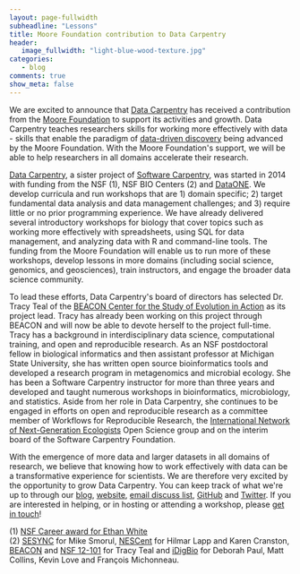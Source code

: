 ```yaml
---
layout: page-fullwidth
subheadline: "Lessons"
title: Moore Foundation contribution to Data Carpentry
header:
   image_fullwidth: "light-blue-wood-texture.jpg"
categories:
   - blog
comments: true
show_meta: false
---
```


We are excited to announce that [Data Carpentry](http://www.datacarpentry.org/) has received a contribution from the [Moore
 Foundation](http://www.moore.org/) to support its activities and growth. Data Carpentry teaches researchers skills for working more
 effectively with data - skills that enable the paradigm of [data-driven
 discovery](http://www.moore.org/programs/science/data-driven-discovery) being advanced by the Moore Foundation.  With the Moore
 Foundation's support, we will be able to help researchers in all domains accelerate their research.

[Data Carpentry](http://www.datacarpentry.org/), a sister project of [Software Carpentry](http://software-carpentry.org), was started
in 2014 with funding from the NSF (1), NSF BIO Centers (2) and [DataONE](http://dataone.org).  We develop curricula and run
workshops that are 1) domain specific; 2) target fundamental data analysis and data management challenges; and 3) require little or no
prior programming experience. We have already delivered several introductory workshops for biology that cover topics such as working
more effectively with spreadsheets, using SQL for data management, and analyzing data with R and command-line tools. The funding from
the Moore Foundation will enable us to run more of these workshops, develop lessons in more domains (including social science,
  genomics, and geosciences), train instructors, and engage the broader data science community.

To lead these efforts, Data Carpentry's board of directors has selected Dr. Tracy Teal of the [BEACON Center for the Study of Evolution
in Action](http://beacon-center.org) as its project lead. Tracy has already been working on this project through BEACON and will now be
able to devote herself to the project full-time. Tracy has a background in interdisciplinary data science, computational training, and
open and reproducible research. As an NSF postdoctoral fellow in biological informatics and then assistant professor at Michigan State
University, she has written open source bioinformatics tools and developed a research program in metagenomics and microbial ecology.
She has been a Software Carpentry instructor for more than three years and developed and taught numerous workshops in bioinformatics,
microbiology, and statistics. Aside from her role in Data Carpentry, she continues to be engaged in efforts on open and reproducible
research as a committee member of Workflows for Reproducible Research, the [International Network of Next-Generation
Ecologists](http://innge.net/) Open Science group and on the interim board of the Software Carpentry Foundation.

With the emergence of more data and larger datasets in all domains of research, we believe that knowing how to work effectively with
data can be a transformative experience for scientists. We are therefore very excited by the opportunity to grow Data Carpentry. You
can keep track of what we're up to through our [blog](http://datacarpentry.github.io/blog/), [website](http://datacarpentry.org), [email discuss list](http://lists.idyll.org/listinfo/dc-discuss), [GitHub](https://github.com/datacarpentry) and [Twitter](https://twitter.com/datacarpentry).  If
you are interested in helping, or in hosting or attending a workshop, please [get in touch](mailto:admin@datacarpentry.org)!

(1) [NSF Career award for Ethan White](http://www.nsf.gov/awardsearch/showAward?AWD_ID=0953694)  
(2) [SESYNC](http://www.sesync.org) for Mike Smorul, [NESCent](http://nescent.org) for Hilmar Lapp and Karen Cranston, [BEACON](http://beacon-center.org) and [NSF 12-101](http://www.nsf.gov/pubs/2012/nsf12101/nsf12101.jsp?WT.mc_id=USNSF_25&WT.mc_ev=click) for Tracy Teal and [iDigBio](https://www.idigbio.org) for Deborah Paul, Matt Collins, Kevin Love and François Michonneau.
